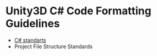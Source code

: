 # Unity3D C# Code Formatting Guidelines

- [C# standarts](https://github.com/O1dSeaman/unity3d-standarts/blob/master/Coding.md)
- Project File Structure Standards
